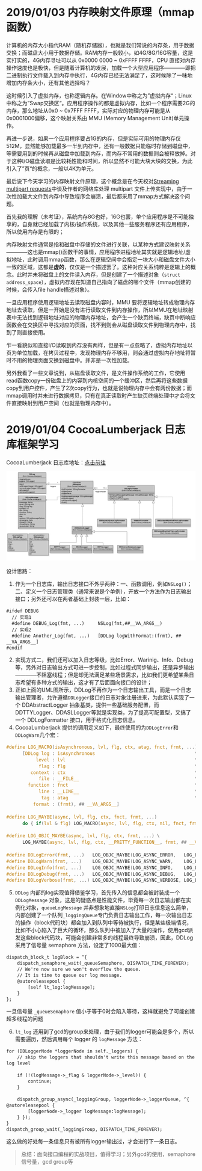 # 2019/01/03  内存映射文件原理（mmap函数）
计算机的内存大小指代RAM（随机存储器），也就是我们常说的内存条，用于数据交换；而磁盘大小用于数据存储。RAM内存一般较小，如4G/8G/16G容量，这是实打实的，4G内存寻址可以从 0x0000 0000 ~ 0xFFFF FFFF，CPU 直接对内存操作速度也是极快，但是随着计算机的发展，加载一个大型应用程序————即把二进制执行文件载入到内存中执行，4G内存已经无法满足了，这时候除了一味地增加内存条大小，还有其他选择吗？

这时候引入了虚拟内存，也称逻辑内存。在Window中称之为”虚拟内存“；Linux中称之为”Swap交换区“。应用程序操作的都是虚拟内存，比如一个程序需要2G的内存，那么地址从0x0 ~ 0x7FFF FFFF，实际对应的物理内存可能是从0x0001000偏移，这个映射关系由 MMU (Memory Management Unit)单元操作。

再进一步说，如果一个应用程序要占1G的内存，但是实际可用的物理内存仅512M，显然能够加载最多一半到内存中，还有一般数据只能临时存储到磁盘中，等需要用到的时候再从磁盘中加载到内存，而内存不常用的数据则会被释放掉。对于这种I/O磁盘读取是比较耗性能和时间，所以显然不可能大块大块的交换，为此引入了”页“的概念，一般以4K为单元。

最后说下今天学习的内存映射文件原理，这个概念是在今天校对[Streaming multipart requests](http://khanlou.com/2018/11/streaming-multipart-requests/)中谈及作者的网络库处理 multipart 文件上传实现中，由于一次性加载大文件到内存中导致程序会崩溃，最后都采用了mmap方式解决这个问题。

首先我的理解（未考证），系统内存8G也好，16G也罢，单个应用程序是不可能独享的，自身就已经加载了内核/操作系统，以及其他一些服务程序还有应用程序，所以使用内存是有限的；

内存映射文件通常是指和磁盘中存储的文件进行关联，以某种方式建议映射关系————这也是mmap()函数干的事情，应用程序进程地址其实就是逻辑地址/虚拟地址，此时调用mmap函数，那么在逻辑空间中会指定一块大小和磁盘文件大小一致的区域，这都是**虚的**，仅仅是一个描述罢了。这种对应关系纯粹是逻辑上的概念。此时并未将磁盘上的文件读入内存，但是创建了一个描述对象（`struct address_space`），虚拟内存现在知道自己指向了磁盘的哪个文件（mmap创建的时候，会传入file handle描述对象）。

一旦应用程序使用逻辑地址去读取磁盘内容时，MMU 要将逻辑地址转成物理内存地址去读取，但是一开始是没有进行读取文件到内存操作，所以MMU在地址映射表中无法找到逻辑地址对应的物理内存地址，会产生一个缺页终端，缺页中断响应函数会在交换区中寻找对应的页面，找不到则会从磁盘读取文件到物理内存中，找到了则直接使用。

乍一看貌似和直接I/O读取到内存没有两样，但是有一点忽略了，虚拟内存地址以页为单位加载，在拷贝过程中，发现物理内存不够用，则会通过虚拟内存地址将暂时不用的物理页面交换到磁盘中。并非是一次性加载。

另外我看了一些文章说到，从磁盘读取文件，是文件操作系统的工作，它使用read函数copy一份磁盘上的内容到内核空间的一个缓冲区，然后再将这些数据copy到用户控件，产生了2次copy行为，也就是说物理内存中会有两份数据；而mmap调用时并未进行数据拷贝，只有在真正读取时产生缺页终端处理中才会将文件直接映射到用户空间（也就是物理内存中）。



# 2019/01/04  CocoaLumberjack 日志库框架学习

CocoaLumberjack 日志库地址：[点击前往](https://github.com/CocoaLumberjack/CocoaLumberjack)

![架构图](https://raw.githubusercontent.com/CocoaLumberjack/CocoaLumberjack/master/Documentation/CocoaLumberjackClassDiagram.png)

设计思路：

1. 作为一个日志库，输出日志接口不外乎两种：一、函数调用，例如`NSLog()`；二、定义一个日志管理类（通常来说是个单例），开放一个方法作为日志输出接口；另外还可以在两者基础上封装一层，比如：
  ```oc
  #ifdef DEBUG
    // 实现1
    #define DEBUG_Log(fmt, ...)     NSLog(fmt,##__VA_ARGS__)
    // 实现2
    #define Another_Log(fmt, ...)   [DDLog logWithFormat:(frmt), ## __VA_ARGS__]
  #endif
  ```

2. 实现方式二，我们还可以加入日志等级，比如Error、Warinig、Info、Debug等，另外对日志输出方式可进一步控制，比如过程式同步输出，还是异步输出————不阻塞线程；但是却无法满足某些场景需求，比如我们更希望某条日志希望有多种方式的输出，这才有了后面面向接口的设计；
3. 正如上面的UML图所示，DDLog不再作为一个日志输出工具，而是一个日志输出管理者，允许遵循`DDLogger`接口的日志对象注册进来，为此默认实现了一个 DDAbstractLogger 抽象基类，提供一些基础服务配置，而 DDTTYLogger、DDASLLogger等就是实现类，为了提高可配置型，又搞了一个 DDLogFormatter 接口，用于格式化日志信息。
4. CocoaLumberjack 提供的调用定义如下，最终使用的为`DDLogError`和`DDLogWarn`几个宏：
  ```c
  #define LOG_MACRO(isAsynchronous, lvl, flg, ctx, atag, fnct, frmt, ...) \
        [DDLog log : isAsynchronous                                     \
             level : lvl                                                \
              flag : flg                                                \
           context : ctx                                                \
              file : __FILE__                                           \
          function : fnct                                               \
              line : __LINE__                                           \
               tag : atag                                               \
            format : (frmt), ## __VA_ARGS__]
  
  #define LOG_MAYBE(async, lvl, flg, ctx, fnct, frmt, ...)                       \
        do { if(lvl & flg) LOG_MACRO(async, lvl, flg, ctx, nil, fnct, frmt, ##__VA_ARGS__); } while(0)
  
  #define LOG_OBJC_MAYBE(async, lvl, flg, ctx, frmt, ...) \
        LOG_MAYBE(async, lvl, flg, ctx, __PRETTY_FUNCTION__, frmt, ## __VA_ARGS__)
  
  #define DDLogError(frmt, ...)   LOG_OBJC_MAYBE(LOG_ASYNC_ERROR,   LOG_LEVEL_DEF, LOG_FLAG_ERROR,   0, frmt, ##__VA_ARGS__)
  #define DDLogWarn(frmt, ...)    LOG_OBJC_MAYBE(LOG_ASYNC_WARN,    LOG_LEVEL_DEF, LOG_FLAG_WARN,    0, frmt, ##__VA_ARGS__)
  #define DDLogInfo(frmt, ...)    LOG_OBJC_MAYBE(LOG_ASYNC_INFO,    LOG_LEVEL_DEF, LOG_FLAG_INFO,    0, frmt, ##__VA_ARGS__)
  #define DDLogDebug(frmt, ...)   LOG_OBJC_MAYBE(LOG_ASYNC_DEBUG,   LOG_LEVEL_DEF, LOG_FLAG_DEBUG,   0, frmt, ##__VA_ARGS__)
  #define DDLogVerbose(frmt, ...) LOG_OBJC_MAYBE(LOG_ASYNC_VERBOSE, LOG_LEVEL_DEF, LOG_FLAG_VERBOSE, 0, frmt, ##__VA_ARGS__)
  ```
5. `DDLog` 内部的log实现值得借鉴学习，首先传入的信息都会被封装成一个 `DDLogMessage` 对象，这是的疑惑点是性能文件，毕竟每一次日志输出都在实例化对象，`queueLogMessage` 并非想象地直接`NSLog`打印日志信息这么简单，内部创建了一个队列`_loggingQueue`专门负责日志输出工作，每一次输出日志的操作（block代码块）都会加入到队列中等待被执行，但是某些极端情况，比如不小心陷入了巨大的循环，那么队列中被加入了大量的操作，使用gcd派发这些block代码块，可能会创建非常多的线程最终导致崩溃，因此，DDLog采用了信号量 semaphore 方法，设定了1000最大值：
  ```oc
  dispatch_block_t logBlock = ^{
      dispatch_semaphore_wait(_queueSemaphore, DISPATCH_TIME_FOREVER);
      // We're now sure we won't overflow the queue.
      // It is time to queue our log message.
      @autoreleasepool {
          [self lt_log:logMessage];
      }
  };
  ```
  一旦信号量 `_queueSemaphore` 值小于等于0时会陷入等待，这样就避免了可能创建超多线程的问题

6. `lt_log` 还用到了gcd的group来处理，由于我们的logger可能会是多个，所以需要遍历，然后调用每个 logger 的 `logMessage` 方法：

  ```
  for (DDLoggerNode *loggerNode in self._loggers) {
      // skip the loggers that shouldn't write this message based on the log level
  
      if (!(logMessage->_flag & loggerNode->_level)) {
          continue;
      }
      
      dispatch_group_async(_loggingGroup, loggerNode->_loggerQueue, ^{ @autoreleasepool {
          [loggerNode->_logger logMessage:logMessage];
      } });
  }
  dispatch_group_wait(_loggingGroup, DISPATCH_TIME_FOREVER);
  ```
  这么做的好处每一条信息只有被所有logger输出过，才会进行下一条日志。


> 总结：面向接口编程的实战项目，值得学习；另外gcd的使用，semaphore信号量，gcd group等